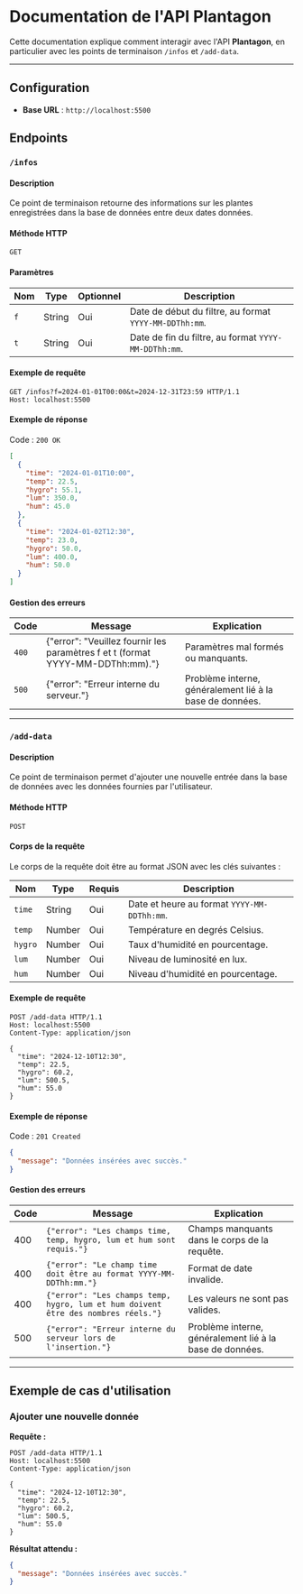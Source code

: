 # Documentation de l'API Plantagon

Cette documentation explique comment interagir avec l'API **Plantagon**, en particulier avec les points de terminaison `/infos` et `/add-data`.

---

## Configuration

- **Base URL** : `http://localhost:5500`

## Endpoints

### `/infos`

#### Description

Ce point de terminaison retourne des informations sur les plantes enregistrées dans la base de données entre deux dates données.

#### Méthode HTTP

`GET`

#### Paramètres

| Nom | Type   | Optionnel | Description                                            |
| --- | ------ | --------- | ------------------------------------------------------ |
| `f` | String | Oui       | Date de début du filtre, au format `YYYY-MM-DDThh:mm`. |
| `t` | String | Oui       | Date de fin du filtre, au format `YYYY-MM-DDThh:mm`.   |

#### Exemple de requête

```http
GET /infos?f=2024-01-01T00:00&t=2024-12-31T23:59 HTTP/1.1
Host: localhost:5500
```

#### Exemple de réponse

Code : `200 OK`

```json
[
  {
    "time": "2024-01-01T10:00",
    "temp": 22.5,
    "hygro": 55.1,
    "lum": 350.0,
    "hum": 45.0
  },
  {
    "time": "2024-01-02T12:30",
    "temp": 23.0,
    "hygro": 50.0,
    "lum": 400.0,
    "hum": 50.0
  }
]
```

#### Gestion des erreurs

| Code  | Message                                                                        | Explication                                              |
| ----- | ------------------------------------------------------------------------------ | -------------------------------------------------------- |
| `400` | {"error": "Veuillez fournir les paramètres f et t (format YYYY-MM-DDThh:mm)."} | Paramètres mal formés ou manquants.                      |
| `500` | {"error": "Erreur interne du serveur."}                                        | Problème interne, généralement lié à la base de données. |

---

### `/add-data`

#### Description

Ce point de terminaison permet d'ajouter une nouvelle entrée dans la base de données avec les données fournies par l'utilisateur.

#### Méthode HTTP

`POST`

#### Corps de la requête

Le corps de la requête doit être au format JSON avec les clés suivantes :

| Nom     | Type   | Requis | Description                                 |
| ------- | ------ | ------ | ------------------------------------------- |
| `time`  | String | Oui    | Date et heure au format `YYYY-MM-DDThh:mm`. |
| `temp`  | Number | Oui    | Température en degrés Celsius.              |
| `hygro` | Number | Oui    | Taux d'humidité en pourcentage.             |
| `lum`   | Number | Oui    | Niveau de luminosité en lux.                |
| `hum`   | Number | Oui    | Niveau d'humidité en pourcentage.           |

#### Exemple de requête

```http
POST /add-data HTTP/1.1
Host: localhost:5500
Content-Type: application/json

{
  "time": "2024-12-10T12:30",
  "temp": 22.5,
  "hygro": 60.2,
  "lum": 500.5,
  "hum": 55.0
}
```

#### Exemple de réponse

Code : `201 Created`

```json
{
  "message": "Données insérées avec succès."
}
```

#### Gestion des erreurs

| Code | Message                                                                           | Explication                                              |
| ---- | --------------------------------------------------------------------------------- | -------------------------------------------------------- |
| 400  | `{"error": "Les champs time, temp, hygro, lum et hum sont requis."}`              | Champs manquants dans le corps de la requête.            |
| 400  | `{"error": "Le champ time doit être au format YYYY-MM-DDThh:mm."}`                | Format de date invalide.                                 |
| 400  | `{"error": "Les champs temp, hygro, lum et hum doivent être des nombres réels."}` | Les valeurs ne sont pas valides.                         |
| 500  | `{"error": "Erreur interne du serveur lors de l'insertion."}`                     | Problème interne, généralement lié à la base de données. |

---

## Exemple de cas d'utilisation

### Ajouter une nouvelle donnée

**Requête :**

```http
POST /add-data HTTP/1.1
Host: localhost:5500
Content-Type: application/json

{
  "time": "2024-12-10T12:30",
  "temp": 22.5,
  "hygro": 60.2,
  "lum": 500.5,
  "hum": 55.0
}
```

**Résultat attendu :**

```json
{
  "message": "Données insérées avec succès."
}
```
